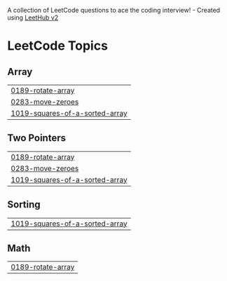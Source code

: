 A collection of LeetCode questions to ace the coding interview! - Created using [LeetHub v2](https://github.com/arunbhardwaj/LeetHub-2.0)
<!---LeetCode Topics Start-->
# LeetCode Topics
## Array
|  |
| ------- |
| [0189-rotate-array](https://github.com/abdulrehhhhman/Leetcode/tree/master/0189-rotate-array) |
| [0283-move-zeroes](https://github.com/abdulrehhhhman/Leetcode/tree/master/0283-move-zeroes) |
| [1019-squares-of-a-sorted-array](https://github.com/abdulrehhhhman/Leetcode/tree/master/1019-squares-of-a-sorted-array) |
## Two Pointers
|  |
| ------- |
| [0189-rotate-array](https://github.com/abdulrehhhhman/Leetcode/tree/master/0189-rotate-array) |
| [0283-move-zeroes](https://github.com/abdulrehhhhman/Leetcode/tree/master/0283-move-zeroes) |
| [1019-squares-of-a-sorted-array](https://github.com/abdulrehhhhman/Leetcode/tree/master/1019-squares-of-a-sorted-array) |
## Sorting
|  |
| ------- |
| [1019-squares-of-a-sorted-array](https://github.com/abdulrehhhhman/Leetcode/tree/master/1019-squares-of-a-sorted-array) |
## Math
|  |
| ------- |
| [0189-rotate-array](https://github.com/abdulrehhhhman/Leetcode/tree/master/0189-rotate-array) |
<!---LeetCode Topics End-->